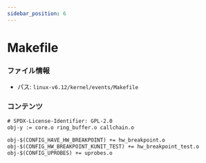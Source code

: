 ```yaml
---
sidebar_position: 6
---
```

# Makefile

### ファイル情報

- パス: `linux-v6.12/kernel/events/Makefile`

### コンテンツ

```txt
# SPDX-License-Identifier: GPL-2.0
obj-y := core.o ring_buffer.o callchain.o

obj-$(CONFIG_HAVE_HW_BREAKPOINT) += hw_breakpoint.o
obj-$(CONFIG_HW_BREAKPOINT_KUNIT_TEST) += hw_breakpoint_test.o
obj-$(CONFIG_UPROBES) += uprobes.o

```
